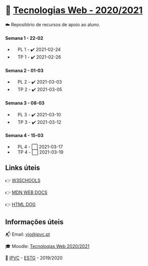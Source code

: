 # :open_file_folder: [Tecnologias Web - 2020/2021](https://elearning.ipvc.pt/ipvc2020/course/view.php?id=1626)

:cloud: Repositório de recursos de apoio ao aluno.

#### Semana 1 - 22-02

-   &nbsp;&nbsp;&nbsp;&nbsp;PL 1 - :heavy_check_mark: 2021-02-24
-   &nbsp;&nbsp;&nbsp;&nbsp;TP 1 - :heavy_check_mark: 2021-02-26

#### Semana 2 - 01-03

-   &nbsp;&nbsp;&nbsp;&nbsp;PL 2 - :heavy_check_mark: 2021-03-03
-   &nbsp;&nbsp;&nbsp;&nbsp;TP 2 - :heavy_check_mark: 2021-03-05

#### Semana 3 - 08-03

-   &nbsp;&nbsp;&nbsp;&nbsp;PL 3 - :heavy_check_mark: 2021-03-10
-   &nbsp;&nbsp;&nbsp;&nbsp;TP 3 - :heavy_check_mark: 2021-03-12

#### Semana 4 - 15-03

-   &nbsp;&nbsp;&nbsp;&nbsp;PL 4 - :white_large_square: 2021-03-17
-   &nbsp;&nbsp;&nbsp;&nbsp;TP 4 - :white_large_square: 2021-03-19

<!--
checked  :heavy_check_mark:
unchecked- :white_large_square:

#### Semana 5 - 22-03
-	&nbsp;&nbsp;&nbsp;&nbsp;PL 5 - :white_large_square:
-	&nbsp;&nbsp;&nbsp;&nbsp;TP 5 - :white_large_square:

#### Semana 6 - 29-03
-	&nbsp;&nbsp;&nbsp;&nbsp;PL 6 - :white_large_square:
-	&nbsp;&nbsp;&nbsp;&nbsp;TP 6 - :white_large_square:

#### Semana 7 - 05-04
-	&nbsp;&nbsp;&nbsp;&nbsp;PL 7 - :white_large_square:
-	&nbsp;&nbsp;&nbsp;&nbsp;TP 7 - :white_large_square:

#### Semana 8 - 12-04
-	&nbsp;&nbsp;&nbsp;&nbsp;PL 8 - :white_large_square:
-	&nbsp;&nbsp;&nbsp;&nbsp;TP 8 - :white_large_square:

#### Semana 9 - 19-04
-	&nbsp;&nbsp;&nbsp;&nbsp;PL 9 - :white_large_square:
-	&nbsp;&nbsp;&nbsp;&nbsp;TP 9 - :white_large_square:
-->

## Links úteis

:point_right: [W3SCHOOLS](https://www.w3schools.com/)

:point_right: [MDN WEB DOCS](https://developer.mozilla.org/en-US/)

:point_right: [HTML DOG](https://www.htmldog.com/)

## Informações úteis

:mailbox_with_mail: Email: vjo@ipvc.pt

:mortar_board: Moodle: [Tecnologias Web 2020/2021](https://elearning.ipvc.pt/ipvc2020/course/view.php?id=1626)

:school: [IPVC](http://www.ipvc.pt/) - [ESTG](http://portal.ipvc.pt/portal/page/portal/estg) - 2019/2020

